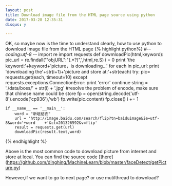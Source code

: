 ```yaml
---
layout: post  
title: Download image file from the HTML page source using python
date: 2017-03-28 12:35:31  
disqus: y

---
```

OK, so maybe now is the time to understand clearly, how to use python to download image file from the HTML page
{% highlight python%}
	#-*- coding:utf-8 -*-
	import re
	import requests
	def dowmloadPic(html,keyword):
    	pic_url = re.findall('"objURL":"(.*?)",',html,re.S)
    	i = 0
    	print 'the keyword:'+keyword+'picture，is downloading...'
    	for each in pic_url:
        		print 'downloading the'+str(i+1)+'picture and store at:'+str(each)
        		try:
            		pic= requests.get(each, timeout=10)
        		except requests.exceptions.ConnectionError:
            		print 'error'
            		continue
        		string = './data/boss/' + str(i) + '.jpg'
        		#resolve the problem of encode, make sure that chinese name could be store
        		fp = open(string.decode('utf-8').encode('cp936'),'wb')
        		fp.write(pic.content)
        		fp.close()
        		i += 1
		
	if __name__ == '__main__':
    	word = "新垣结衣"
    	url = 'http://image.baidu.com/search/flip?tn=baiduimage&ie=utf-8&word='+word	+'&ct=201326592&v=flip'
    	result = requests.get(url)
    	dowmloadPic(result.text,word)
{% endhighlight %}
    		
   Above is the most common  code to download picture from internet and store at local.
   You can find the source code []here](https://github.com/dinghing/MachineLearn/blob/master/faceDetect/getPicture.py)
   
   However,if we want to go to next page? or use mutilthread to download?